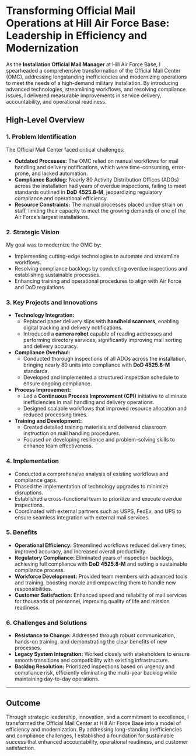 # Transforming Official Mail Operations at Hill Air Force Base: Leadership in Efficiency and Modernization

As the **Installation Official Mail Manager** at Hill Air Force Base, I spearheaded a comprehensive transformation of the Official Mail Center (OMC), addressing longstanding inefficiencies and modernizing operations to meet the needs of a high-demand military installation. By introducing advanced technologies, streamlining workflows, and resolving compliance issues, I delivered measurable improvements in service delivery, accountability, and operational readiness.

## High-Level Overview

### 1. Problem Identification
The Official Mail Center faced critical challenges:
- **Outdated Processes:** The OMC relied on manual workflows for mail handling and delivery notifications, which were time-consuming, error-prone, and lacked automation.
- **Compliance Backlog:** Nearly 80 Activity Distribution Offices (ADOs) across the installation had years of overdue inspections, failing to meet standards outlined in **DoD 4525.8-M**, jeopardizing regulatory compliance and operational efficiency.
- **Resource Constraints:** The manual processes placed undue strain on staff, limiting their capacity to meet the growing demands of one of the Air Force’s largest installations.

### 2. Strategic Vision
My goal was to modernize the OMC by:
- Implementing cutting-edge technologies to automate and streamline workflows.
- Resolving compliance backlogs by conducting overdue inspections and establishing sustainable processes.
- Enhancing training and operational procedures to align with Air Force and DoD regulations.

### 3. Key Projects and Innovations
- **Technology Integration:**
  - Replaced paper delivery slips with **handheld scanners**, enabling digital tracking and delivery notifications.
  - Introduced a **camera robot** capable of reading addresses and performing directory services, significantly improving mail sorting and delivery accuracy.
- **Compliance Overhaul:**
  - Conducted thorough inspections of all ADOs across the installation, bringing nearly 80 units into compliance with **DoD 4525.8-M** standards.
  - Developed and implemented a structured inspection schedule to ensure ongoing compliance.
- **Process Improvement:**
  - Led a **Continuous Process Improvement (CPI)** initiative to eliminate inefficiencies in mail handling and delivery operations.
  - Designed scalable workflows that improved resource allocation and reduced processing times.
- **Training and Development:**
  - Created detailed training materials and delivered classroom instruction on mail handling procedures.
  - Focused on developing resilience and problem-solving skills to enhance team effectiveness.

### 4. Implementation
- Conducted a comprehensive analysis of existing workflows and compliance gaps.
- Phased the implementation of technology upgrades to minimize disruptions.
- Established a cross-functional team to prioritize and execute overdue inspections.
- Coordinated with external partners such as USPS, FedEx, and UPS to ensure seamless integration with external mail services.

### 5. Benefits
- **Operational Efficiency:** Streamlined workflows reduced delivery times, improved accuracy, and increased overall productivity.
- **Regulatory Compliance:** Eliminated years of inspection backlogs, achieving full compliance with **DoD 4525.8-M** and setting a sustainable compliance process.
- **Workforce Development:** Provided team members with advanced tools and training, boosting morale and empowering them to handle new responsibilities.
- **Customer Satisfaction:** Enhanced speed and reliability of mail services for thousands of personnel, improving quality of life and mission readiness.

### 6. Challenges and Solutions
- **Resistance to Change:** Addressed through robust communication, hands-on training, and demonstrating the clear benefits of new processes.
- **Legacy System Integration:** Worked closely with stakeholders to ensure smooth transitions and compatibility with existing infrastructure.
- **Backlog Resolution:** Prioritized inspections based on urgency and compliance risk, efficiently eliminating the multi-year backlog while maintaining day-to-day operations.

---

## Outcome
Through strategic leadership, innovation, and a commitment to excellence, I transformed the Official Mail Center at Hill Air Force Base into a model of efficiency and modernization. By addressing long-standing inefficiencies and compliance challenges, I established a foundation for sustainable success that enhanced accountability, operational readiness, and customer satisfaction.

